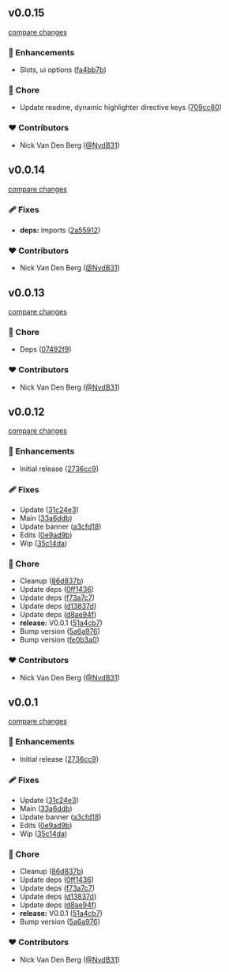 
## v0.0.15

[compare changes](https://github.com/NvdB31/nuxt-editable/compare/v0.0.14...v0.0.15)

### 🚀 Enhancements

- Slots, ui options ([fa4bb7b](https://github.com/NvdB31/nuxt-editable/commit/fa4bb7b))

### 🏡 Chore

- Update readme, dynamic highlighter directive keys ([709cc80](https://github.com/NvdB31/nuxt-editable/commit/709cc80))

### ❤️ Contributors

- Nick Van Den Berg ([@NvdB31](http://github.com/NvdB31))

## v0.0.14

[compare changes](https://github.com/NvdB31/nuxt-editable/compare/v0.0.13...v0.0.14)

### 🩹 Fixes

- **deps:** Imports ([2a55912](https://github.com/NvdB31/nuxt-editable/commit/2a55912))

### ❤️ Contributors

- Nick Van Den Berg ([@NvdB31](http://github.com/NvdB31))

## v0.0.13

[compare changes](https://github.com/NvdB31/nuxt-editable/compare/v0.0.12...v0.0.13)

### 🏡 Chore

- Deps ([07492f9](https://github.com/NvdB31/nuxt-editable/commit/07492f9))

### ❤️ Contributors

- Nick Van Den Berg ([@NvdB31](http://github.com/NvdB31))

## v0.0.12

[compare changes](https://github.com/NvdB31/nuxt-editable/compare/v0.0.5...v0.0.12)

### 🚀 Enhancements

- Initial release ([2736cc9](https://github.com/NvdB31/nuxt-editable/commit/2736cc9))

### 🩹 Fixes

- Update ([31c24e3](https://github.com/NvdB31/nuxt-editable/commit/31c24e3))
- Main ([33a6ddb](https://github.com/NvdB31/nuxt-editable/commit/33a6ddb))
- Update banner ([a3cfd18](https://github.com/NvdB31/nuxt-editable/commit/a3cfd18))
- Edits ([0e9ad9b](https://github.com/NvdB31/nuxt-editable/commit/0e9ad9b))
- Wip ([35c14da](https://github.com/NvdB31/nuxt-editable/commit/35c14da))

### 🏡 Chore

- Cleanup ([86d837b](https://github.com/NvdB31/nuxt-editable/commit/86d837b))
- Update deps ([0ff1436](https://github.com/NvdB31/nuxt-editable/commit/0ff1436))
- Update deps ([f73a7c7](https://github.com/NvdB31/nuxt-editable/commit/f73a7c7))
- Update deps ([d13837d](https://github.com/NvdB31/nuxt-editable/commit/d13837d))
- Update deps ([d8ae94f](https://github.com/NvdB31/nuxt-editable/commit/d8ae94f))
- **release:** V0.0.1 ([51a4cb7](https://github.com/NvdB31/nuxt-editable/commit/51a4cb7))
- Bump version ([5a6a976](https://github.com/NvdB31/nuxt-editable/commit/5a6a976))
- Bump version ([fe0b3a0](https://github.com/NvdB31/nuxt-editable/commit/fe0b3a0))

### ❤️ Contributors

- Nick Van Den Berg ([@NvdB31](http://github.com/NvdB31))

## v0.0.1

[compare changes](https://github.com/NvdB31/nuxt-editable/compare/v0.0.5...v0.0.1)

### 🚀 Enhancements

- Initial release ([2736cc9](https://github.com/NvdB31/nuxt-editable/commit/2736cc9))

### 🩹 Fixes

- Update ([31c24e3](https://github.com/NvdB31/nuxt-editable/commit/31c24e3))
- Main ([33a6ddb](https://github.com/NvdB31/nuxt-editable/commit/33a6ddb))
- Update banner ([a3cfd18](https://github.com/NvdB31/nuxt-editable/commit/a3cfd18))
- Edits ([0e9ad9b](https://github.com/NvdB31/nuxt-editable/commit/0e9ad9b))
- Wip ([35c14da](https://github.com/NvdB31/nuxt-editable/commit/35c14da))

### 🏡 Chore

- Cleanup ([86d837b](https://github.com/NvdB31/nuxt-editable/commit/86d837b))
- Update deps ([0ff1436](https://github.com/NvdB31/nuxt-editable/commit/0ff1436))
- Update deps ([f73a7c7](https://github.com/NvdB31/nuxt-editable/commit/f73a7c7))
- Update deps ([d13837d](https://github.com/NvdB31/nuxt-editable/commit/d13837d))
- Update deps ([d8ae94f](https://github.com/NvdB31/nuxt-editable/commit/d8ae94f))
- **release:** V0.0.1 ([51a4cb7](https://github.com/NvdB31/nuxt-editable/commit/51a4cb7))
- Bump version ([5a6a976](https://github.com/NvdB31/nuxt-editable/commit/5a6a976))

### ❤️ Contributors

- Nick Van Den Berg ([@NvdB31](http://github.com/NvdB31))

